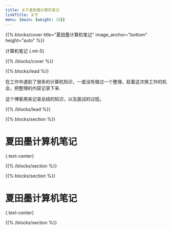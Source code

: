 ```yaml
---
title: 关于夏田墨计算机笔记
linkTitle: 关于
menu: {main: {weight: 10}}
---
```


{{% blocks/cover title="夏田墨计算机笔记" image_anchor="bottom" height="auto" %}}

计算机笔记
{.mt-5}

{{% /blocks/cover %}}

{{% blocks/lead %}}

在工作中遇到了很多的计算机知识，一直没有做过一个整理，趁着这次换工作的机会，把整理的内容记录下来.

这个博客用来记录总结的知识，以及面试的过程。

{{% /blocks/lead %}}

{{% blocks/section %}}

# 夏田墨计算机笔记
{.text-center}

{{% /blocks/section %}}

{{% blocks/section %}}

# 夏田墨计算机笔记
{.text-center}

{{% /blocks/section %}}
